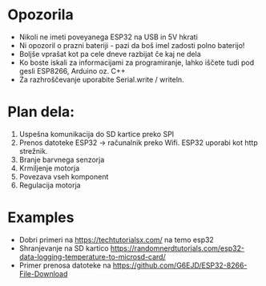 # Opozorila

 * Nikoli ne imeti poveyanega ESP32 na USB in 5V hkrati
 * Ni opozoril o prazni bateriji - pazi da boš imel zadosti polno baterijo!
 * Boljše vprašat kot pa cele dneve razbijat če kaj ne dela
 * Ko boste iskali za informacijami za programiranje, lahko iščete tudi pod gesli ESP8266, Arduino oz. C++
 * Za razhroščevanje uporabite Serial.write / writeln.

# Plan dela:

 1. Uspešna komunikacija do SD kartice preko SPI
 1. Prenos datoteke ESP32 -> računalnik preko Wifi. ESP32 uporabi kot http strežnik.
 2. Branje barvnega senzorja
 3. Krmiljenje motorja 
 4. Povezava vseh komponent
 5. Regulacija motorja 

# Examples

 * Dobri primeri na https://techtutorialsx.com/ na temo esp32
 * Shranjevanje na SD kartico https://randomnerdtutorials.com/esp32-data-logging-temperature-to-microsd-card/
 * Primer prenosa datoteke na https://github.com/G6EJD/ESP32-8266-File-Download
